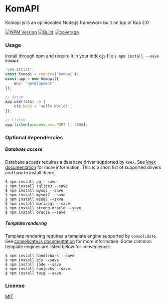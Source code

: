 # KomAPI

Komapi.js is an opinionated Node.js framework built on top of Koa 2.0

[![NPM Version][npm-image]][npm-url]
[![Build][travis-image]][travis-url]
[![coverage][codecov-image]][codecov-url]

### Usage
Install through npm and require it in your index.js file
`$ npm install --save komapi`
```js
'use strict';
const Komapi = require('komapi');
const app = new Komapi({
    env: 'development'
});

// Setup
app.use((ctx) => {
    ctx.body = 'Hello World!';
});

// Listen
app.listen(process.env.PORT || 3000);
```

### Optional dependencies
##### Database access
Database access requires a database driver supported by `knex`. See [knex documentation](http://knexjs.org/#Installation)
for more information. This is a short list of supported drivers and how to install them:
```
$ npm install pg --save
$ npm install sqlite3 --save
$ npm install mysql --save
$ npm install mysql2 --save
$ npm install mssql --save
$ npm install mariasql --save
$ npm install strong-oracle --save
$ npm install oracle --save
```
##### Template rendering
Template rendering requires a template engine supported by `consolidate`. See [consolidate.js documentation](https://github.com/tj/consolidate.js#supported-template-engines)
for more information. Some common template engines are listed below for convenience:
```
$ npm install handlebars --save
$ npm install ejs --save
$ npm install jade --save
$ npm install nunjucks --save
$ npm install twig --save
```

### License

  [MIT](LICENSE)

[npm-image]: https://img.shields.io/npm/v/komapi.svg
[npm-url]: https://npmjs.org/package/komapi
[travis-image]: https://travis-ci.org/komapijs/komapi.svg?branch=master
[travis-url]: https://travis-ci.org/komapijs/komapi
[codecov-image]: https://codecov.io/gh/komapijs/komapi/branch/master/graph/badge.svg
[codecov-url]: https://codecov.io/gh/komapijs/komapi